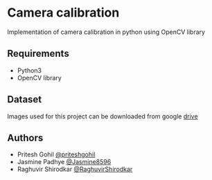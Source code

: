 # Camera calibration
Implementation of camera calibration in python using OpenCV library

## Requirements
* Python3
* OpenCV library

## Dataset
Images used for this project can be downloaded from google [drive](https://drive.google.com/drive/folders/1g-Q6Q_exNVXPknOrYQid7BsZ3CtoQvgb?usp=sharing)

## Authors
* Pritesh Gohil [@priteshgohil](https://github.com/priteshgohil)
* Jasmine Padhye [@Jasmine8596](https://github.com/Jasmine8596)
* Raghuvir Shirodkar [@RaghuvirShirodkar](https://github.com/RaghuvirShirodkar)
